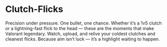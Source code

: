 # Clutch-Flicks
Precision under pressure. One bullet, one chance. Whether it’s a 1v5 clutch or a lightning-fast flick to the head — these are the moments that make Valorant legendary. Watch, upload, and relive your coldest clutches and cleanest flicks. Because aim isn’t luck — it’s a highlight waiting to happen.
